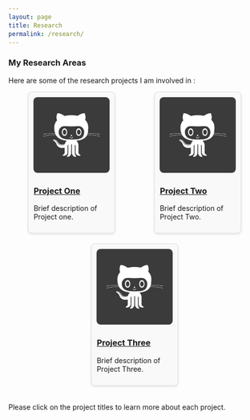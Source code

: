 ```yaml
---
layout: page
title: Research
permalink: /research/
---
```


<style>
/* Basic box styles */
.research-item {
  margin-bottom: 20px;
  border: 1px solid #ddd;
  transition: transform 0.2s; /* Animation */
  padding: 10px;
  border-radius: 8px;
  background-color: #f9f9f9;
}

/* Hover effect for boxes */
.research-item:hover {
  transform: scale(1.05); /* Slightly larger */
  box-shadow: 0 4px 8px rgba(0, 0, 0, 0.2);
}

.research-image {
  max-width: 100%;
  height: auto;
  border-radius: 8px;
}

/* Responsive image and box container */
@media (max-width: 600px) {
  .research-item {
    flex-direction: column;
  }
}
</style>

### My Research Areas

Here are some of the research projects I am involved in :


<div style="display: flex; flex-wrap: wrap; justify-content: space-around;">
  <div style="margin-bottom: 20px; border: 1px solid #ddd; padding: 10px; border-radius: 8px; background-color: #f9f9f9; width: 30%; transition: transform 0.3s ease-in-out; box-shadow: 0 2px 4px rgba(0,0,0,0.1); margin-right: 1%; margin-left: 1%;">
    <img style="max-width: 100%; height: auto; border-radius: 8px;" src="/img/avatar-icon.png" alt="Project One">
    <h3><a href="/research/webtool/">Project One</a></h3>
    <p>Brief description of Project one.</p>
  </div>

  <div style="margin-bottom: 20px; border: 1px solid #ddd; padding: 10px; border-radius: 8px; background-color: #f9f9f9; width: 30%; transition: transform 0.3s ease-in-out; box-shadow: 0 2px 4px rgba(0,0,0,0.1); margin-right: 1%; margin-left: 1%;">
    <img style="max-width: 100%; height: auto; border-radius: 8px;" src="/img/avatar-icon.png" alt="Project Two">
    <h3><a href="/research/lpdasimulations/">Project Two</a></h3>
    <p>Brief description of Project Two.</p>
  </div>

  <div style="margin-bottom: 20px; border: 1px solid #ddd; padding: 10px; border-radius: 8px; background-color: #f9f9f9; width: 30%; transition: transform 0.3s ease-in-out; box-shadow: 0 2px 4px rgba(0,0,0,0.1); margin-right: 1%; margin-left: 1%;">
    <img style="max-width: 100%; height: auto; border-radius: 8px;" src="/img/avatar-icon.png" alt="Project Three">
    <h3><a href="/research/project-three">Project Three</a></h3>
    <p>Brief description of Project Three.</p>
  </div>
</div>


Please click on the project titles to learn more about each project.
